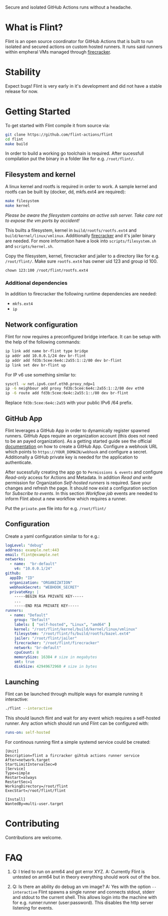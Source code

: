 Secure and isolated GitHub Actions runs without a headache.

# What is Flint?
Flint is an open source coordinator for GitHub Actions that is built to run isolated and secured actions on custom hosted runners.
It runs said runners within empheral VMs managed through [firecracker](https://github.com/firecracker-microvm/firecracker).

# Stability

Expect bugs! Flint is very early in it's development and did not have a stable release for now.

# Getting Started

To get started with Flint compile it from source via:

```sh
git clone https://github.com/flint-actions/flint
cd flint
make build
````

In order to build a working go toolchain is required. After sucessfull compilation put the binary in a folder like for
e.g. `/root/flint/`.

## Filesystem and kernel
A linux kernel and rootfs is required in order to work. A sample kernel and rootfs can be built by (docker, dd, mkfs.ext4 are required):

```sh
make filesystem
make kernel
```

*Please be aware the filesystem contains an active ssh server. Take care not to expose the vm ports by accident!*

This builts a filesystem, kernel in `build/rootfs/rootfs.ext4` and `build/kernel/linux/vmlinux`. Additionally
[firecracker](https://github.com/firecracker-microvm/firecracker) and it's jailer binary are needed.
For more information have a look into `scripts/filesystem.sh` and `scripts/kernel.sh`.

Copy the filesystem, kernel, firecracker and jailer to a directory like for e.g. `/root/flint/`. Make sure `rootfs.ext4`
has owner uid 123 and group id 100.

`chown 123:100 /root/flint/rootfs.ext4`

### Additional dependencies

In addition to firecracker the following runtime dependencies are needed:

- `mkfs.ext4`
- `ip`

## Network configuration

Flint for now requires a preconfigured bridge interface. It can be setup with the help of the following commands:

```sh
ip link add name br-flint type bridge
ip addr add 10.0.0.1/24 dev br-flint
ip addr add fd3b:5cee:6e4c:2a55:1::2/80 dev br-flint
ip link set dev br-flint up
```

For IP v6 use something similar to:

```sh
sysctl -w net.ipv6.conf.eth0.proxy_ndp=1
ip -6 neighbour add proxy fd3b:5cee:6e4c:2a55:1::2/80 dev eth0
ip -6 route add fd3b:5cee:6e4c:2a55:1::/80 dev br-flint
```

Replace `fd3b:5cee:6e4c:2a55` with your public IPv6 /64 prefix.

## GitHub App

Flint leverages a GitHub App in order to dynamically register spawned runners. GitHub Apps require an organization
account (this does not need to be an payed organization). As a getting started guide see the official [documentation](bhttps://docs.github.com/en/apps/creating-github-apps/creating-github-apps/creating-a-github-app)
on how to create a GitHub App. Configure a webhook URL which points to `https://YOUR_DOMAIN/webhook` and configure
a secret. Additionally a GitHub private key is needed for the application to authenticate.

After sucessfully creating the app go to `Permissions & events` and configure _Read-only_ access for Actions and Metadata.
In addition _Read and write_ permission for Organization _Self-hosted runners_ is required. Save your changes and refresh
the page. It should now exist a configuration section for _Subscribe to events_. In this section _Workflow job_ events
are needed to inform Flint about a new workflow which requires a runner.

Put the `private.pem` file into for e.g. `/root/flint/`

## Configuration

Create a yaml configuration similar to for e.g.:

```YAML
logLevel: "debug"
address: example.net:443
email: flint@example.net
networks:
  - name:  "br-default"
    v4: "10.0.0.1/24"
github:
  appID: "ID"
  organization: "ORGANIZATION"
  webhookSecret: "WEBHOOK_SECRET"
  privateKey: |
    -----BEGIN RSA PRIVATE KEY-----
    ...
    -----END RSA PRIVATE KEY-----
runners:
  - name: "Default"
    group: "Default"
    labels: [ "self-hosted", "Linux", "amd64" ]
    kernel: "/root/flint/kernel/build/kernel/linux/vmlinux"
    filesystem: "/root/flint/fs/build/rootfs/bazel.ext4"
    jailer: "/root/flint/jailer"
    firecracker: "/root/flint/firecracker"
    network: "br-default"
    cpuCount: 8
    memorySize: 16384 # size in megabytes
    smt: true
    diskSize: 42949672960 # size in bytes
```

## Launching

Flint can be launched through multiple ways for example running it interactive:

```sh
./flint --interactive
```

This should launch flint and wait for any event which requires a self-hosted runner. Any action which should run und Flint
can be configured with:


```YAML
runs-on: self-hosted
```

For continous running flint a simple systemd service could be created:

```
[Unit]
Description=flint a fircracker gihtub actions runner service
After=network.target
StartLimitIntervalSec=0
[Service]
Type=simple
Restart=always
RestartSec=1
WorkingDirectory=/root/flint
ExecStart=/root/flint/flint

[Install]
WantedBy=multi-user.target
```

# Contributing

Contributions are welcome.

# FAQ

1. Q: I tried to run on arm64 and got error XYZ.
   A: Currently Flint is untested on arm64 but in theory everything should work out of the box.

2. Q: Is there an ability do debug an vm image?
   A: Yes with the option `--interactive` Flint spawns a single runner and connects stdout, stderr and stdout to the
      current shell. This allows login into the machine with for e.g. runner:runner (user:password). This disables
      the http server listening for events.
